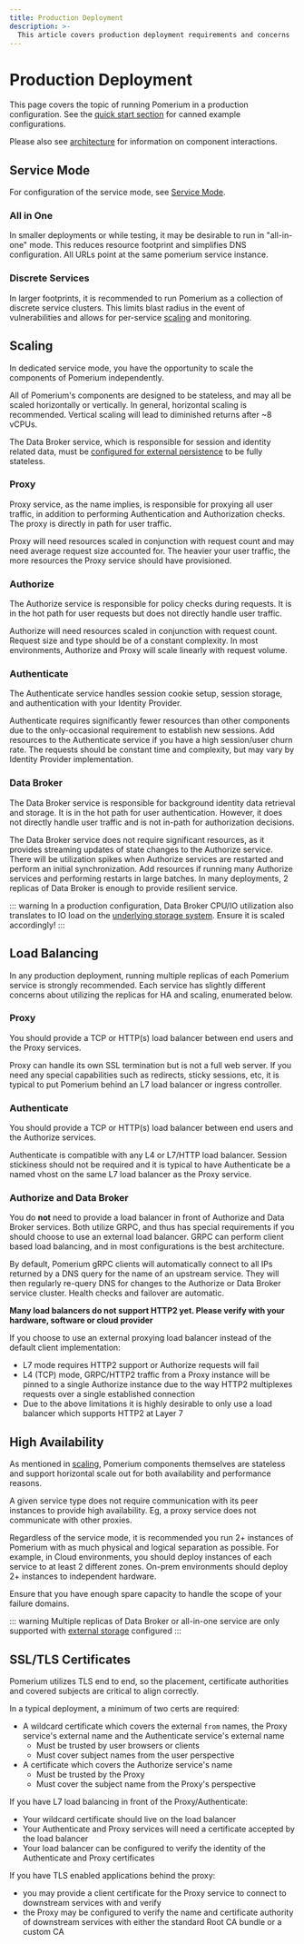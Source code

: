 ```yaml
---
title: Production Deployment
description: >-
  This article covers production deployment requirements and concerns
---
```


# Production Deployment

This page covers the topic of running Pomerium in a production configuration. See the [quick start section](../install/quickstart/) for canned example configurations.

Please also see [architecture](../#architecture) for information on component interactions.

## Service Mode

For configuration of the service mode, see [Service Mode](../../reference/readme.md#service-mode).

### All in One

In smaller deployments or while testing, it may be desirable to run in "all-in-one" mode. This reduces resource footprint and simplifies DNS configuration. All URLs point at the same pomerium service instance.

### Discrete Services

In larger footprints, it is recommended to run Pomerium as a collection of discrete service clusters. This limits blast radius in the event of vulnerabilities and allows for per-service [scaling](#scaling) and monitoring.

## Scaling

In dedicated service mode, you have the opportunity to scale the components of Pomerium independently.

All of Pomerium's components are designed to be stateless, and may all be scaled horizontally or vertically. In general, horizontal scaling is recommended.  Vertical scaling will lead to diminished returns after ~8 vCPUs.

The Data Broker service, which is responsible for session and identity related data, must be [configured for external persistence](/docs/topics/data-storage.md) to be fully stateless.

### Proxy

Proxy service, as the name implies, is responsible for proxying all user traffic, in addition to performing Authentication and Authorization checks. The proxy is directly in path for user traffic.

Proxy will need resources scaled in conjunction with request count and may need average request size accounted for. The heavier your user traffic, the more resources the Proxy service should have provisioned.

### Authorize

The Authorize service is responsible for policy checks during requests. It is in the hot path for user requests but does not directly handle user traffic.

Authorize will need resources scaled in conjunction with request count. Request size and type should be of a constant complexity.  In most environments, Authorize and Proxy will scale linearly with request volume.

### Authenticate

The Authenticate service handles session cookie setup, session storage, and authentication with your Identity Provider.

Authenticate requires significantly fewer resources than other components due to the only-occasional requirement to establish new sessions.  Add resources to the Authenticate service if you have a high session/user churn rate. The requests should be constant time and complexity, but may vary by Identity Provider implementation.

### Data Broker

The Data Broker service is responsible for background identity data retrieval and storage.  It is in the hot path for user authentication.  However, it does not directly handle user traffic and is not in-path for authorization decisions.

The Data Broker service does not require significant resources, as it provides streaming updates of state changes to the Authorize service.  There will be utilization spikes when Authorize services are restarted and perform an initial synchronization.  Add resources if running many Authorize services and performing restarts in large batches.  In many deployments, 2 replicas of Data Broker is enough to provide resilient service.

::: warning
In a production configuration, Data Broker CPU/IO utilization also translates to IO load on the [underlying storage system](/docs/topics/data-storage.md).  Ensure it is scaled accordingly!
:::

## Load Balancing

In any production deployment, running multiple replicas of each Pomerium service is strongly recommended. Each service has slightly different concerns about utilizing the replicas for HA and scaling, enumerated below.

### Proxy

You should provide a TCP or HTTP(s) load balancer between end users and the Proxy services.

Proxy can handle its own SSL termination but is not a full web server. If you need any special capabilities such as redirects, sticky sessions, etc, it is typical to put Pomerium behind an L7 load balancer or ingress controller.

### Authenticate

You should provide a TCP or HTTP(s) load balancer between end users and the Authorize services.

Authenticate is compatible with any L4 or L7/HTTP load balancer. Session stickiness should not be required and it is typical to have Authenticate be a named vhost on the same L7 load balancer as the Proxy service.

### Authorize and Data Broker

You do **not** need to provide a load balancer in front of Authorize and Data Broker services. Both utilize GRPC, and thus has special requirements if you should choose to use an external load balancer. GRPC can perform client based load balancing, and in most configurations is the best architecture.

By default, Pomerium gRPC clients will automatically connect to all IPs returned by a DNS query for the name of an upstream service. They will then regularly re-query DNS for changes to the Authorize or Data Broker service cluster. Health checks and failover are automatic.

**Many load balancers do not support HTTP2 yet. Please verify with your hardware, software or cloud provider**

If you choose to use an external proxying load balancer instead of the default client implementation:

- L7 mode requires HTTP2 support or Authorize requests will fail
- L4 (TCP) mode, GRPC/HTTP2 traffic from a Proxy instance will be pinned to a single Authorize instance due to the way HTTP2 multiplexes requests over a single established connection
- Due to the above limitations it is highly desirable to only use a load balancer which supports HTTP2 at Layer 7

## High Availability

As mentioned in [scaling](#scaling), Pomerium components themselves are stateless and support horizontal scale out for both availability and performance reasons.

A given service type does not require communication with its peer instances to provide high availability. Eg, a proxy service does not communicate with other proxies.

Regardless of the service mode, it is recommended you run 2+ instances of Pomerium with as much physical and logical separation as possible. For example, in Cloud environments, you should deploy instances of each service to at least 2 different zones. On-prem environments should deploy 2+ instances to independent hardware.

Ensure that you have enough spare capacity to handle the scope of your failure domains.

::: warning
Multiple replicas of Data Broker or all-in-one service are only supported with [external storage](/docs/topics/data-storage.md) configured
:::

## SSL/TLS Certificates

Pomerium utilizes TLS end to end, so the placement, certificate authorities and covered subjects are critical to align correctly.

In a typical deployment, a minimum of two certs are required:

- A wildcard certificate which covers the external `from` names, the Proxy service's external name and the Authenticate service's external name
  - Must be trusted by user browsers or clients
  - Must cover subject names from the user perspective
- A certificate which covers the Authorize service's name
  - Must be trusted by the Proxy
  - Must cover the subject name from the Proxy's perspective

If you have L7 load balancing in front of the Proxy/Authenticate:

- Your wildcard certificate should live on the load balancer
- Your Authenticate and Proxy services will need a certificate accepted by the load balancer
- Your load balancer can be configured to verify the identity of the Authenticate and Proxy certificates

If you have TLS enabled applications behind the proxy:

- you may provide a client certificate for the Proxy service to connect to downstream services with and verify
- the Proxy may be configured to verify the name and certificate authority of downstream services with either the standard Root CA bundle or a custom CA
